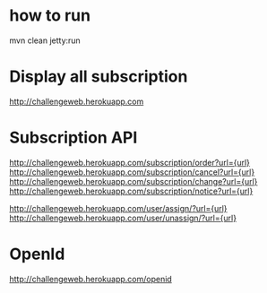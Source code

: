 
how to run
=========

mvn clean jetty:run


Display all subscription
========================
http://challengeweb.herokuapp.com

Subscription API
================
http://challengeweb.herokuapp.com/subscription/order?url={url}
http://challengeweb.herokuapp.com/subscription/cancel?url={url}
http://challengeweb.herokuapp.com/subscription/change?url={url}
http://challengeweb.herokuapp.com/subscription/notice?url={url}

http://challengeweb.herokuapp.com/user/assign/?url={url}
http://challengeweb.herokuapp.com/user/unassign/?url={url}


OpenId
======
http://challengeweb.herokuapp.com/openid